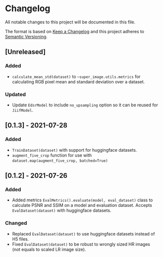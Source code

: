 # Changelog
All notable changes to this project will be documented in this file.

The format is based on [Keep a Changelog](http://keepachangelog.com/en/1.0.0/)
and this project adheres to [Semantic Versioning](http://semver.org/spec/v2.0.0.html).

## [Unreleased]
### Added
- `calculate_mean_std(dataset)` to `~super_image.utils.metrics` for calculating RGB pixel mean and standard deviation over a dataset.

### Updated
- Update `EdsrModel` to include `no_upsampling` option so it can be reused for `JiifModel`.

## [0.1.3] - 2021-07-28
### Added
- `TrainDataset(dataset)` with support for huggingface datasets.
- `augment_five_crop` function for use with `dataset.map(augment_five_crop, batched=True)`

## [0.1.2] - 2021-07-26
### Added
- Added metrics `EvalMetrics().evaluate(model, eval_dataset)` class to calculate PSNR and SSIM on a model and 
  evaluation dataset. Accepts `EvalDataset(dataset)` with huggingface datasets.

### Changed
- Replaced `EvalDataset(dataset)` to use huggingface datasets instead of H5 files.
- Fixed `EvalDataset(dataset)` to be robust to wrongly sized HR images (not equals to scaled LR image size).
